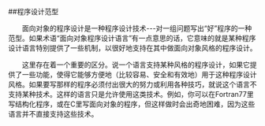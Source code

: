 ##程序设计范型

&emsp;&emsp;面向对象的程序设计是一种程序设计技术---对一组问题写出“好”程序的一种范型。如果术语“面向对象程序设计语言”有一点意思的话，它意味的就是某种程序设计语言特别提供了一些机制，以很好地支持在其中做面向对象风格的程序设计。

&emsp;&emsp;这里存在着一个重要的区分。说一个语言支持某种风格的程序设计，如果它提供了一些功能，使得它能够方便地（比较容易、安全和有效地）用于这种程序设计风格。如果要写那样的程序必须付出很大的努力或利用各种技巧，就说这个语言不支持某种技术。这样的语言只是允许使用这类技术。例如，你可以在Fortran77里写结构化程序，或在C里写面向对象的程序，但这样做时会出奇地困难，因为这些语言并不直接支持这些技术。

&emsp;&emsp;